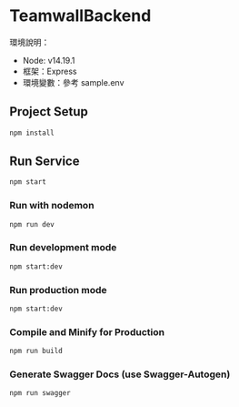 # TeamwallBackend

環境說明：
* Node: v14.19.1
* 框架：Express
* 環境變數：參考 sample.env

## Project Setup

```sh
npm install
```

## Run Service

```sh
npm start
```

### Run with nodemon

```sh
npm run dev
```

### Run development mode

```sh
npm start:dev
```

### Run production mode

```sh
npm start:dev
```

### Compile and Minify for Production

```sh
npm run build
```

### Generate Swagger Docs (use Swagger-Autogen)

```sh
npm run swagger
```
